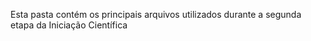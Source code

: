 Esta pasta contém os principais arquivos utilizados durante a segunda etapa da Iniciação Científica
